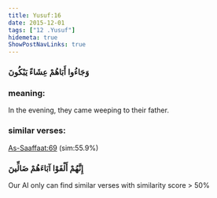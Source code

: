 ```yaml
---
title: Yusuf:16
date: 2015-12-01
tags: ["12 .Yusuf"]
hidemeta: true 
ShowPostNavLinks: true 
---
```

### وَجَاءُوا أَبَاهُمْ عِشَاءً يَبْكُونَ
### meaning: 
In the evening, they came weeping to their father.
### similar verses: 

[As-Saaffaat:69](/37/69) (sim:55.9%)

### إِنَّهُمْ أَلْفَوْا آبَاءَهُمْ ضَالِّينَ

Our AI only can find similar verses with similarity score > 50% 



